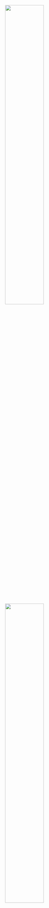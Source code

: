 <img width="50%" src="https://github-readme-stats.vercel.app/api?username=jonaszeihe&show_icons=true&theme=synthwave">
<img width="50%" src="https://github-readme-stats.vercel.app/api/top-langs/?username=jonaszeihe&theme=synthwave">

